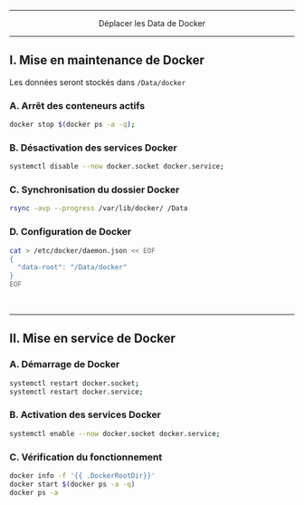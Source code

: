----------------------------------------------------------------------------------------------------------------------------------------
<p align='center'> Déplacer les Data de Docker </p>

----------------------------------------------------------------------------------------------------------------------------------------
## I. Mise en maintenance de Docker
Les données seront stockés dans `/Data/docker`

### A. Arrêt des conteneurs actifs
```bash
docker stop $(docker ps -a -q);
```
### B. Désactivation des services Docker
```bash
systemctl disable --now docker.socket docker.service;
```

### C. Synchronisation du dossier Docker 
```bash
rsync -avp --progress /var/lib/docker/ /Data
```

### D. Configuration de Docker
```bash
cat > /etc/docker/daemon.json << EOF
{
  "data-root": "/Data/docker"
}
EOF
```

<br />


----------------------------------------------------------------------------------------------------------------------------------------
## II. Mise en service de Docker
### A. Démarrage de Docker
```bash
systemctl restart docker.socket;
systemctl restart docker.service;
```

### B. Activation des services Docker 
```bash
systemctl enable --now docker.socket docker.service;
```

### C. Vérification du fonctionnement
```bash
docker info -f '{{ .DockerRootDir}}'
docker start $(docker ps -a -q)
docker ps -a
```
